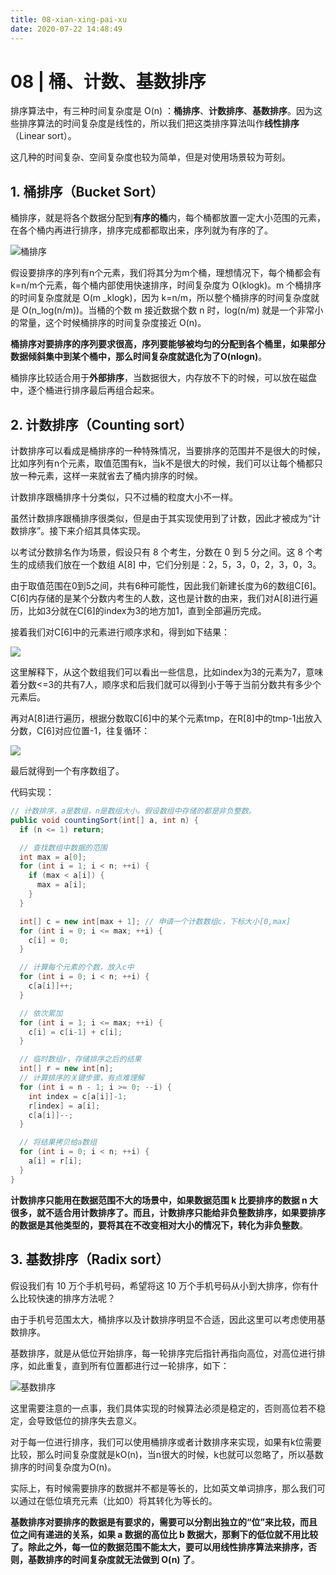 ```yaml
---
title: 08-xian-xing-pai-xu
date: 2020-07-22 14:48:49
---
```

# 08 | 桶、计数、基数排序

排序算法中，有三种时间复杂度是 O\(n\) ：**桶排序**、**计数排序**、**基数排序**。因为这些排序算法的时间复杂度是线性的，所以我们把这类排序算法叫作**线性排序**（Linear sort）。

这几种的时间复杂、空间复杂度也较为简单，但是对使用场景较为苛刻。

## 1. 桶排序（Bucket Sort）

桶排序，就是将各个数据分配到**有序的桶**内，每个桶都放置一定大小范围的元素，在各个桶内再进行排序，排序完成都都取出来，序列就为有序的了。

![&#x6876;&#x6392;&#x5E8F;](https://static001.geekbang.org/resource/image/98/ae/987564607b864255f81686829503abae.jpg)

假设要排序的序列有n个元素，我们将其分为m个桶，理想情况下，每个桶都会有k=n/m个元素，每个桶内部使用快速排序，时间复杂度为 O\(klogk\)。m 个桶排序的时间复杂度就是 O\(m  _klogk\)，因为 k=n/m，所以整个桶排序的时间复杂度就是 O\(n_log\(n/m\)\)。当桶的个数 m 接近数据个数 n 时，log\(n/m\) 就是一个非常小的常量，这个时候桶排序的时间复杂度接近 O\(n\)。

**桶排序对要排序的序列要求很高，序列要能够被均匀的分配到各个桶里，如果部分数据倾斜集中到某个桶中，那么时间复杂度就退化为了O\(nlogn\)**。

桶排序比较适合用于**外部排序**，当数据很大，内存放不下的时候，可以放在磁盘中，逐个桶进行排序最后再组合起来。

## 2. 计数排序（Counting sort）

计数排序可以看成是桶排序的一种特殊情况，当要排序的范围并不是很大的时候，比如序列有n个元素，取值范围有k，当k不是很大的时候，我们可以让每个桶都只放一种元素，这样一来就省去了桶内排序的时候。

计数排序跟桶排序十分类似，只不过桶的粒度大小不一样。

虽然计数排序跟桶排序很类似，但是由于其实现使用到了计数，因此才被成为“计数排序”。接下来介绍其具体实现。

以考试分数排名作为场景，假设只有 8 个考生，分数在 0 到 5 分之间。这 8 个考生的成绩我们放在一个数组 A\[8\] 中，它们分别是：2，5，3，0，2，3，0，3。

由于取值范围在0到5之间，共有6种可能性，因此我们新建长度为6的数组C\[6\]。C\[6\]内存储的是某个分数内考生的人数，这也是计数的由来，我们对A\[8\]进行遍历，比如3分就在C\[6\]的index为3的地方加1，直到全部遍历完成。

接着我们对C\[6\]中的元素进行顺序求和，得到如下结果：

![](https://static001.geekbang.org/resource/image/dd/1f/dd6c62b12b0dc1b3a294af0fa1ce371f.jpg)

这里解释下，从这个数组我们可以看出一些信息，比如index为3的元素为7，意味着分数&lt;=3的共有7人，顺序求和后我们就可以得到小于等于当前分数共有多少个元素后。

再对A\[8\]进行遍历，根据分数取C\[6\]中的某个元素tmp，在R\[8\]中的tmp-1出放入分数，C\[6\]对应位置-1，往复循环：

![](https://static001.geekbang.org/resource/image/1d/84/1d730cb17249f8e92ef5cab53ae65784.jpg)

最后就得到一个有序数组了。

代码实现：

```java
// 计数排序，a是数组，n是数组大小。假设数组中存储的都是非负整数。
public void countingSort(int[] a, int n) {
  if (n <= 1) return;

  // 查找数组中数据的范围
  int max = a[0];
  for (int i = 1; i < n; ++i) {
    if (max < a[i]) {
      max = a[i];
    }
  }

  int[] c = new int[max + 1]; // 申请一个计数数组c，下标大小[0,max]
  for (int i = 0; i <= max; ++i) {
    c[i] = 0;
  }

  // 计算每个元素的个数，放入c中
  for (int i = 0; i < n; ++i) {
    c[a[i]]++;
  }

  // 依次累加
  for (int i = 1; i <= max; ++i) {
    c[i] = c[i-1] + c[i];
  }

  // 临时数组r，存储排序之后的结果
  int[] r = new int[n];
  // 计算排序的关键步骤，有点难理解
  for (int i = n - 1; i >= 0; --i) {
    int index = c[a[i]]-1;
    r[index] = a[i];
    c[a[i]]--;
  }

  // 将结果拷贝给a数组
  for (int i = 0; i < n; ++i) {
    a[i] = r[i];
  }
}
```

**计数排序只能用在数据范围不大的场景中，如果数据范围 k 比要排序的数据 n 大很多，就不适合用计数排序了。而且，计数排序只能给非负整数排序，如果要排序的数据是其他类型的，要将其在不改变相对大小的情况下，转化为非负整数**。

## 3. 基数排序（Radix sort）

假设我们有 10 万个手机号码，希望将这 10 万个手机号码从小到大排序，你有什么比较快速的排序方法呢？

由于手机号范围太大，桶排序以及计数排序明显不合适，因此这里可以考虑使用基数排序。

基数排序，就是从低位开始排序，每一轮排序完后指针再指向高位，对高位进行排序，如此重复，直到所有位置都进行过一轮排序，如下：

![&#x57FA;&#x6570;&#x6392;&#x5E8F;](https://static001.geekbang.org/resource/image/df/0c/df0cdbb73bd19a2d69a52c54d8b9fc0c.jpg)

这里需要注意的一点事，我们具体实现的时候算法必须是稳定的，否则高位若不稳定，会导致低位的排序失去意义。

对于每一位进行排序，我们可以使用桶排序或者计数排序来实现，如果有k位需要比较，那么时间复杂度就是kO\(n\)，当n很大的时候，k也就可以忽略了，所以基数排序的时间复杂度为O\(n\)。

实际上，有时候需要排序的数据并不都是等长的，比如英文单词排序，那么我们可以通过在低位填充元素（比如0）将其转化为等长的。

**基数排序对要排序的数据是有要求的，需要可以分割出独立的“位”来比较，而且位之间有递进的关系，如果 a 数据的高位比 b 数据大，那剩下的低位就不用比较了。除此之外，每一位的数据范围不能太大，要可以用线性排序算法来排序，否则，基数排序的时间复杂度就无法做到 O\(n\) 了**。

